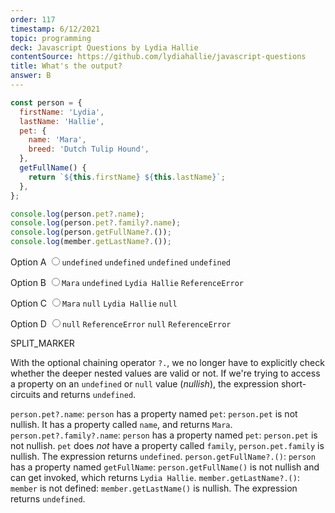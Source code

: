 ```yaml
---
order: 117
timestamp: 6/12/2021
topic: programming
deck: Javascript Questions by Lydia Hallie
contentSource: https://github.com/lydiahallie/javascript-questions
title: What's the output?
answer: B
---
```


  

```javascript
const person = {
  firstName: 'Lydia',
  lastName: 'Hallie',
  pet: {
    name: 'Mara',
    breed: 'Dutch Tulip Hound',
  },
  getFullName() {
    return `${this.firstName} ${this.lastName}`;
  },
};

console.log(person.pet?.name);
console.log(person.pet?.family?.name);
console.log(person.getFullName?.());
console.log(member.getLastName?.());
```


<label for="option-A">Option A</label>
<input type="radio" name="answer-option" id="option-A" value="A">`undefined` `undefined` `undefined` `undefined`</input>
    

<label for="option-B">Option B</label>
<input type="radio" name="answer-option" id="option-B" value="B">`Mara` `undefined` `Lydia Hallie` `ReferenceError`</input>
    

<label for="option-C">Option C</label>
<input type="radio" name="answer-option" id="option-C" value="C">`Mara` `null` `Lydia Hallie` `null`</input>
    

<label for="option-D">Option D</label>
<input type="radio" name="answer-option" id="option-D" value="D">`null` `ReferenceError` `null` `ReferenceError`</input>
    




SPLIT_MARKER

With the optional chaining operator `?.`, we no longer have to explicitly check whether the deeper nested values are valid or not. If we're trying to access a property on an `undefined` or `null` value (_nullish_), the expression short-circuits and returns `undefined`.

`person.pet?.name`: `person` has a property named `pet`: `person.pet` is not nullish. It has a property called `name`, and returns `Mara`.
`person.pet?.family?.name`: `person` has a property named `pet`: `person.pet` is not nullish. `pet` does _not_ have a property called `family`, `person.pet.family` is nullish. The expression returns `undefined`.
`person.getFullName?.()`: `person` has a property named `getFullName`: `person.getFullName()` is not nullish and can get invoked, which returns `Lydia Hallie`.
`member.getLastName?.()`: `member` is not defined: `member.getLastName()` is nullish. The expression returns `undefined`.



